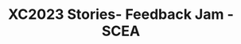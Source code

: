 ---
title: XC2023 Stories- Feedback Jam - SCEA
redirect_to: https://jamboard.google.com/d/12bREOMLeW94OHNvbSP0GwPglZpQ9StOJAALpS5qjwc0/edit?usp=sharing
redirect_from: 
  - /XC23StoriesJam_SCEA
  - /xc23storiesjam_scea
---